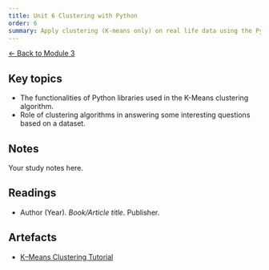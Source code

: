 ```yaml
---
title: Unit 6 Clustering with Python
order: 6
summary: Apply clustering (K-means only) on real life data using the Python libraries in scikit-learn.
---
```


[← Back to Module 3](./)

## Key topics
- The functionalities of Python libraries used in the K-Means clustering algorithm.
- Role of clustering algorithms in answering some interesting questions based on a dataset.

## Notes
Your study notes here.

## Readings
- Author (Year). *Book/Article title*. Publisher.

## Artefacts
- [K–Means Clustering Tutorial](https://nbviewer.org/github/sarahethompson/sarahethompson.github.io/blob/main/artefacts/module-3/unit-6-iris.ipynb)